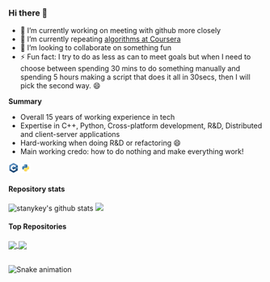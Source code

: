 ### Hi there 👋

- 🔭 I’m currently working on meeting with github more closely
- 🌱 I’m currently repeating [algorithms at Coursera](https://www.coursera.org/learn/algorithms-part1)
- 👯 I’m looking to collaborate on something fun 
- ⚡  Fun fact: I try to do as less as can to meet goals but when I need to choose between spending 30 mins to do something manually and spending 5 hours making a script that does it all in 30secs, then I will pick the second way. 😄

**Summary**
- Overall 15 years of working experience in tech
- Expertise in C++, Python, Cross-platform development, R&D, Distributed and client-server applications
- Hard-working when doing R&D or refactoring 😄
- Main working credo: how to do nothing and make everything work!

<code><img height="20" src="https://raw.githubusercontent.com/github/explore/80688e429a7d4ef2fca1e82350fe8e3517d3494d/topics/cpp/cpp.png"></code>
<code><img height="20" src="https://raw.githubusercontent.com/github/explore/80688e429a7d4ef2fca1e82350fe8e3517d3494d/topics/python/python.png"></code>

#### Repository stats
<div>
  <img height="135px" src="https://github-readme-stats.vercel.app/api?username=stanykey&theme=onedark&show_icons=true&hide_title=true&hide_border=true&hide_rank=true&include_all_commits=true&count_private=true&line_height=21" alt="stanykey's github stats" />
  <img height="135px" src="https://github-readme-stats.vercel.app/api/top-langs/?username=stanykey&theme=onedark&show_icons=true&hide_title=true&hide_border=true&layout=compact&line_height=21" />
</div>

#### Top Repositories
<a href="https://github.com/stanykey/artishko-scripts">
  <img height="135px" align="center" src="https://github-readme-stats.vercel.app/api/pin/?username=stanykey&repo=artishko-scripts&theme=onedark" />
</a>
<a href="https://github.com/stanykey/rapidfort-task">
  <img height="135px" align="center" src="https://github-readme-stats.vercel.app/api/pin/?username=stanykey&repo=rapidfort-task&theme=onedark" />
</a>

<br />
<br />

![Snake animation](https://github.com/stanykey/stanykey/blob/output/github-contribution-grid-snake-light.svg)

